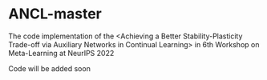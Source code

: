 # ANCL-master
The code implementation of the &lt;Achieving a Better Stability-Plasticity Trade-off via Auxiliary Networks in Continual Learning> in 6th Workshop on Meta-Learning at NeurIPS 2022


Code will be added soon
